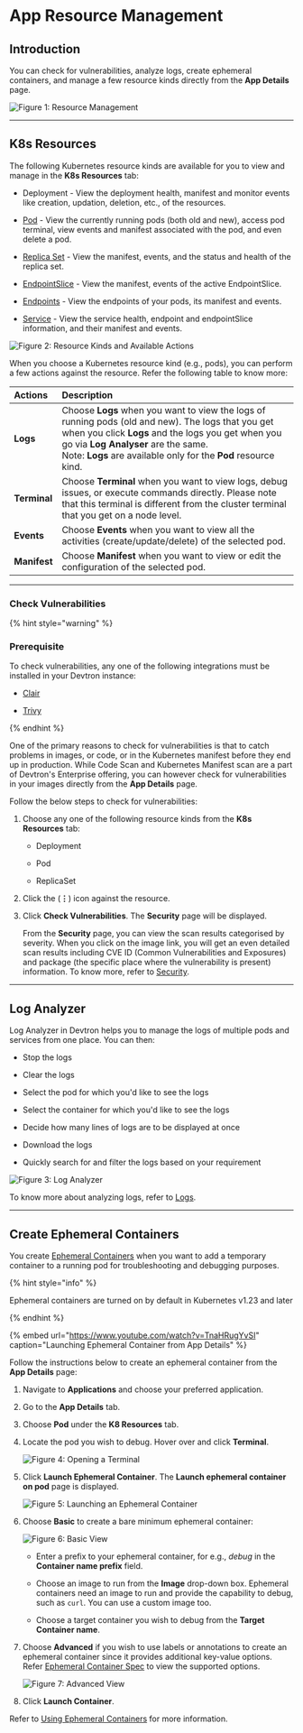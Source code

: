 # App Resource Management

## Introduction

You can check for vulnerabilities, analyze logs, create ephemeral containers, and manage a few resource kinds directly from the **App Details** page.

![Figure 1: Resource Management]()

---
## K8s Resources

The following Kubernetes resource kinds are available for you to view and manage in the **K8s Resources** tab:

* Deployment - View the deployment health, manifest and monitor events like creation, updation, deletion, etc., of the resources.

* [Pod](../../reference/glossary.md#pod) - View the currently running pods (both old and new), access pod terminal, view events and manifest associated with the pod, and even delete a pod. 

* [Replica Set](../../reference/glossary.md#replicaset) - View the manifest, events, and the status and health of the replica set. 

* [EndpointSlice](../../reference/glossary.md#endpointslice) - View the manifest, events of the active EndpointSlice. 

* [Endpoints](../../reference/glossary.md#endpoints) - View the endpoints of your pods, its manifest and events.

* [Service](../../reference/glossary.md#service) - View the service health, endpoint and endpointSlice information, and their manifest and events.

![Figure 2: Resource Kinds and Available Actions]()

When you choose a Kubernetes resource kind (e.g., pods), you can perform a few actions against the resource. Refer the following table to know more: 

| **Actions** |**Description**|
|:------------- |:--------------| 
| **Logs** | Choose **Logs** when you want to view the logs of running pods (old and new). The logs that you get when you click **Logs** and the logs you get when you go via **Log Analyser** are the same. <br /> Note: **Logs** are available only for the **Pod** resource kind. | 
| **Terminal** | Choose **Terminal** when you want to view logs, debug issues, or execute commands directly. Please note that this terminal is different from the cluster terminal that you get on a node level. | 
| **Events** | Choose **Events** when you want to view all the activities (create/update/delete) of the selected pod. | 
| **Manifest** | Choose **Manifest** when you want to view or edit the configuration of the selected pod. | 


---
### Check Vulnerabilities

{% hint style="warning" %}

### Prerequisite

To check vulnerabilities, any one of the following integrations must be installed in your Devtron instance:

* [Clair](../../user-guide/integrations/vulnerability-scanning/clair.md) 

* [Trivy](../../user-guide/integrations/vulnerability-scanning/trivy.md) 

{% endhint %}

One of the primary reasons to check for vulnerabilities is that to catch problems in images, or code, or in the Kubernetes manifest before they end up in production. While Code Scan and Kubernetes Manifest scan are a part of Devtron's Enterprise offering, you can however check for vulnerabilities in your images directly from the **App Details** page.

Follow the below steps to check for vulnerabilities: 

1. Choose any one of the following resource kinds from the **K8s Resources** tab: 

    * Deployment

    * Pod

    * ReplicaSet

2. Click the (**&#8942;**) icon against the resource. 

3. Click **Check Vulnerabilities**. The **Security** page will be displayed.

    From the **Security** page, you can view the scan results categorised by severity. When you click on the image link, you will get an even detailed scan results including CVE ID (Common Vulnerabilities and Exposures) and package (the specific place where the vulnerability is present) information. To know more, refer to [Security](../../user-guide/security-features.md).

---
## Log Analyzer 

Log Analyzer in Devtron helps you to manage the logs of multiple pods and services from one place. You can then: 

* Stop the logs

* Clear the logs

* Select the pod for which you'd like to see the logs

* Select the container for which you'd like to see the logs

* Decide how many lines of logs are to be displayed at once 

* Download the logs

* Quickly search for and filter the logs based on your requirement

![Figure 3: Log Analyzer]()

To know more about analyzing logs, refer to [Logs](../resource-browser/pods.md#logs).

---

## Create Ephemeral Containers 

You create [Ephemeral Containers](https://kubernetes.io/docs/concepts/workloads/pods/ephemeral-containers/) when you want to add a temporary container to a running pod for troubleshooting and debugging purposes. 

{% hint style="info" %}

Ephemeral containers are turned on by default in Kubernetes v1.23 and later

{% endhint %}

{% embed url="https://www.youtube.com/watch?v=TnaHRugYvSI" caption="Launching Ephemeral Container from App Details" %}

Follow the instructions below to create an ephemeral container from the **App Details** page:

1. Navigate to **Applications** and choose your preferred application.

2. Go to the **App Details** tab.

3. Choose **Pod** under the **K8 Resources** tab.

4. Locate the pod you wish to debug. Hover over and click **Terminal**.

    ![Figure 4: Opening a Terminal](https://devtron-public-asset.s3.us-east-2.amazonaws.com/images/debugging-deployment-and-monitoring/terminal.jpg)

5. Click **Launch Ephemeral Container**. The **Launch ephemeral container on pod** page is displayed.

    ![Figure 5: Launching an Ephemeral Container](https://devtron-public-asset.s3.us-east-2.amazonaws.com/images/debugging-deployment-and-monitoring/launch-ec-new.jpg)

6. Choose **Basic** to create a bare minimum ephemeral container: 

    ![Figure 6: Basic View](https://devtron-public-asset.s3.us-east-2.amazonaws.com/images/debugging-deployment-and-monitoring/basic.jpg)

    * Enter a prefix to your ephemeral container, for e.g., *debug* in the **Container name prefix** field.

    * Choose an image to run from the **Image** drop-down box. Ephemeral containers need an image to run and provide the capability to debug, such as `curl`. You can use a custom image too.
    
    * Choose a target container you wish to debug from the **Target Container name**. 

7. Choose **Advanced** if you wish to use labels or annotations to create an ephemeral container since it provides additional key-value options. Refer [Ephemeral Container Spec](https://kubernetes.io/docs/reference/generated/kubernetes-api/v1.28/#ephemeralcontainer-v1-core) to view the supported options.

    ![Figure 7: Advanced View](https://devtron-public-asset.s3.us-east-2.amazonaws.com/images/debugging-deployment-and-monitoring/advanced.jpg)
    
8. Click **Launch Container**.

Refer to [Using Ephemeral Containers](ephemeral-containers.md) for more information.
